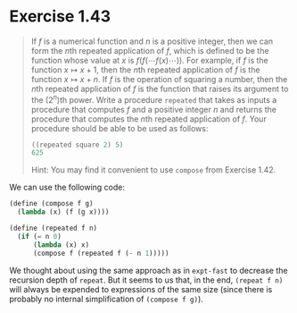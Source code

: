 # Exercise 1.43

> If $f$ is a numerical function and $n$ is a positive integer, then we can form the $n$th repeated application of $f$, which is defined to be the function whose value at $x$ is $f(f( \dotsb f(x) \dotsb ))$.
> For example, if $f$ is the function $x \mapsto x + 1$, then the $n$th repeated application of $f$ is the function $x \mapsto x + n$.
> If $f$ is the operation of squaring a number, then the $n$th repeated application of $f$ is the function that raises its argument to the ($2^n$)th power.
> Write a procedure `repeated` that takes as inputs a procedure that computes $f$ and a positive integer $n$ and returns the procedure that computes the $n$th repeated application of $f$.
> Your procedure should be able to be used as follows:
> ```scheme
> ((repeated square 2) 5)
> 625
> ```
> Hint:
> You may find it convenient to use `compose` from Exercise 1.42.



We can use the following code:
```scheme
(define (compose f g)
  (lambda (x) (f (g x))))

(define (repeated f n)
  (if (= n 0)
      (lambda (x) x)
      (compose f (repeated f (- n 1)))))
```

We thought about using the same approach as in `expt-fast` to decrease the recursion depth of `repeat`.
But it seems to us that, in the end, `(repeat f n)` will always be expended to expressions of the same size (since there is probably no internal simplification of `(compose f g)`).
